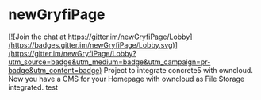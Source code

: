 # newGryfiPage

[![Join the chat at https://gitter.im/newGryfiPage/Lobby](https://badges.gitter.im/newGryfiPage/Lobby.svg)](https://gitter.im/newGryfiPage/Lobby?utm_source=badge&utm_medium=badge&utm_campaign=pr-badge&utm_content=badge)
Project to integrate concrete5 with owncloud. Now you have a CMS for your Homepage with owncloud as File Storage integrated. test

